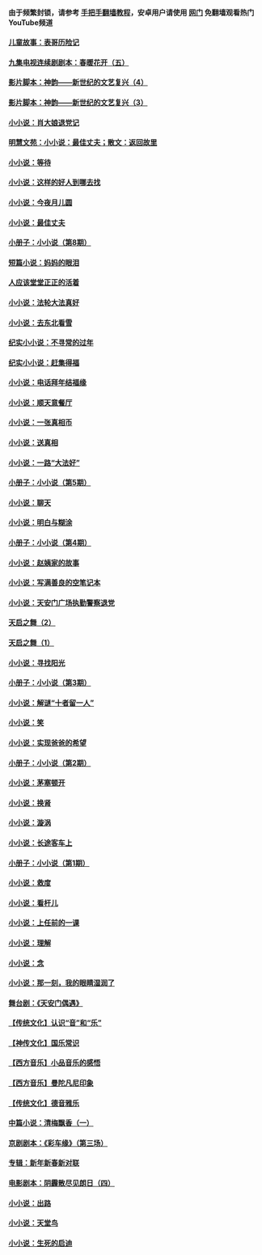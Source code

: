 #### 由于频繁封锁，请参考 [手把手翻墙教程](https://github.com/gfw-breaker/guides/wiki/)，安卓用户请使用 [网门](https://github.com/gfw-breaker/nogfw/blob/master/dl.md?t=06151001) 免翻墙观看热门YouTube频道 

#### [儿童故事：表哥历险记](../pages/328/383535.md?t=06151001) 

#### [九集电视连续剧剧本：春暖花开（五）](../pages/328/275919.md?t=06151001) 

#### [影片脚本：神韵——新世纪的文艺复兴（4）](../pages/328/266089.md?t=06151001) 

#### [影片脚本：神韵——新世纪的文艺复兴（3）](../pages/328/266087.md?t=06151001) 

#### [小小说：肖大娘退党记](../pages/328/239807.md?t=06151001) 

#### [明慧文苑：小小说：最佳丈夫；散文：返回故里](../pages/328/3439.md?t=06151001) 

#### [小小说：等待](../pages/328/223927.md?t=06151001) 

#### [小小说：这样的好人到哪去找](../pages/328/209396.md?t=06151001) 

#### [小小说：今夜月儿圆](../pages/328/193588.md?t=06151001) 

#### [小小说：最佳丈夫](../pages/328/190938.md?t=06151001) 

#### [小册子：小小说（第8期）](../pages/328/188202.md?t=06151001) 

#### [短篇小说：妈妈的眼泪](../pages/328/187712.md?t=06151001) 

#### [人应该堂堂正正的活着](../pages/328/182430.md?t=06151001) 

#### [小小说：法轮大法真好](../pages/328/174669.md?t=06151001) 

#### [小小说：去东北看雪](../pages/328/173882.md?t=06151001) 

#### [纪实小小说：不寻常的过年](../pages/328/173187.md?t=06151001) 

#### [纪实小小说：赶集得福](../pages/328/172652.md?t=06151001) 

#### [小小说：电话拜年结福缘](../pages/328/172533.md?t=06151001) 

#### [小小说：顺天意餐厅](../pages/328/170182.md?t=06151001) 

#### [小小说：一张真相币](../pages/328/169410.md?t=06151001) 

#### [小小说：送真相](../pages/328/166713.md?t=06151001) 

#### [小小说：一路“大法好”](../pages/328/162016.md?t=06151001) 

#### [小册子：小小说（第5期）](../pages/328/161131.md?t=06151001) 

#### [小小说：聊天](../pages/328/159640.md?t=06151001) 

#### [小小说：明白与糊涂](../pages/328/158101.md?t=06151001) 

#### [小册子：小小说（第4期）](../pages/328/158006.md?t=06151001) 

#### [小小说：赵姨家的故事](../pages/328/157843.md?t=06151001) 

#### [小小说：写满善良的空笔记本](../pages/328/157382.md?t=06151001) 

#### [小小说：天安门广场执勤警察退党](../pages/328/156982.md?t=06151001) 

#### [天启之舞（2）](../pages/328/153440.md?t=06151001) 

#### [天启之舞（1）](../pages/328/153439.md?t=06151001) 

#### [小小说：寻找阳光](../pages/328/153065.md?t=06151001) 

#### [小册子：小小说（第3期）](../pages/328/151715.md?t=06151001) 

#### [小小说：解谜“十者留一人”](../pages/328/148967.md?t=06151001) 

#### [小小说：笑](../pages/328/148905.md?t=06151001) 

#### [小小说：实现爸爸的希望](../pages/328/148096.md?t=06151001) 

#### [小册子：小小说（第2期）](../pages/328/147214.md?t=06151001) 

#### [小小说：茅塞顿开](../pages/328/147030.md?t=06151001) 

#### [小小说：换肾](../pages/328/146770.md?t=06151001) 

#### [小小说：漩涡](../pages/328/146683.md?t=06151001) 

#### [小小说：长途客车上](../pages/328/145076.md?t=06151001) 

#### [小册子：小小说（第1期）](../pages/328/143963.md?t=06151001) 

#### [小小说：救度](../pages/328/143927.md?t=06151001) 

#### [小小说：看杆儿](../pages/328/142137.md?t=06151001) 

#### [小小说：上任前的一课](../pages/328/140808.md?t=06151001) 

#### [小小说：理解](../pages/328/140476.md?t=06151001) 

#### [小小说：念](../pages/328/139513.md?t=06151001) 

#### [小小说：那一刻，我的眼睛湿润了](../pages/328/138476.md?t=06151001) 

#### [舞台剧：《天安门偶遇》](../pages/328/117155.md?t=06151001) 

#### [【传统文化】认识“音”和“乐”](../pages/328/108667.md?t=06151001) 

#### [【神传文化】国乐常识](../pages/328/104225.md?t=06151001) 

#### [【西方音乐】小品音乐的感悟](../pages/328/102924.md?t=06151001) 

#### [【西方音乐】曼陀凡尼印象](../pages/328/102922.md?t=06151001) 

#### [【传统文化】德音雅乐](../pages/328/102923.md?t=06151001) 

#### [中篇小说：清梅飘香（一）](../pages/328/101058.md?t=06151001) 

#### [京剧剧本：《彩车缘》（第三场）](../pages/328/96434.md?t=06151001) 

#### [专辑：新年新春新对联](../pages/328/94991.md?t=06151001) 

#### [电影剧本：阴霾散尽见朗日（四）](../pages/328/87081.md?t=06151001) 

#### [小小说：出路](../pages/328/84848.md?t=06151001) 

#### [小小说：天堂鸟](../pages/328/83084.md?t=06151001) 

#### [小小说：生死的启迪](../pages/328/70977.md?t=06151001) 

